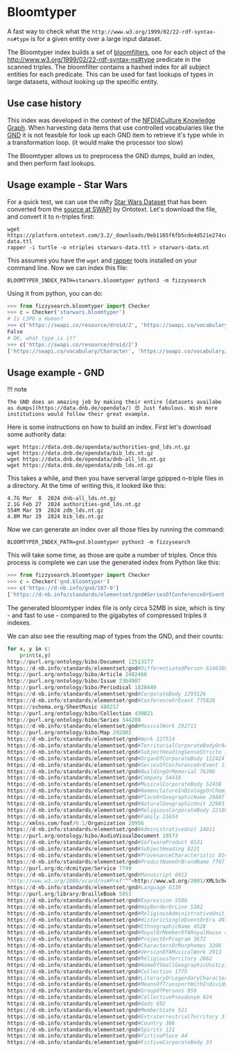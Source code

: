 # Bloomtyper

A fast way to check what the `http://www.w3.org/1999/02/22-rdf-syntax-ns#type` is for a given entity over a large input dataset.

The Bloomtyper index builds a set of [bloomfilters](https://en.wikipedia.org/wiki/Bloom_filter), one for each object of the <http://www.w3.org/1999/02/22-rdf-syntax-ns#type> predicate in the scanned triples. The bloomfilter contains a hashed index for all subject entities for each predicate. This can be used for fast lookups of types in large datasets, without looking up the specific entity.

## Use case history

This index was developed in the context of the [NFDI4Culture Knowledge Graph](https://nfdi4culture.de/services/details/culture-knowledge-graph.html). When harvesting data items that use controlled vocabularies like the [GND](https://www.dnb.de/EN/Professionell/Standardisierung/GND/gnd_node.html) it is not feasible for look up each GND item to retrieve it's type while in a transformation loop. (it would make the processor too slow)

The Bloomtyper allows us to preprocess the GND dumps, build an index, and then perform fast lookups.

## Usage example - Star Wars

For a quick test, we can use the nifty [Star Wars Dataset](https://platform.ontotext.com/3.2/datasets/star-wars.html) that has been converted from the [source at SWAPI](https://swapi.dev/) by Ontotext. Let's download the file, and convert it to n-triples first:

```shell
wget https://platform.ontotext.com/3.2/_downloads/0eb1165f6fb5cde4d521e274ce6049ab/starwars-data.ttl
rapper -i turtle -o ntriples starwars-data.ttl > starwars-data.nt
```

This assumes you have the `wget` and [rapper](https://librdf.org/raptor/rapper.html) tools installed on your command line.
Now we can index this file:

```shell
BLOOMTYPER_INDEX_PATH=starwars.bloomtyper python3 -m fizzysearch
```

Using it from python, you can do:

```python
>>> from fizzysearch.bloomtyper import Checker
>>> c = Checker('starwars.bloomtyper')
# Is C3PO a Human?
>>> c('https://swapi.co/resource/droid/2', 'https://swapi.co/vocabulary/Human')
False
# OK, what type is it?
>>> c('https://swapi.co/resource/droid/2')
['https://swapi.co/vocabulary/Character', 'https://swapi.co/vocabulary/Droid']
```

## Usage example - GND

!!! note

    The GND does an amazing job by making their entire [datasets availabe as dumps](https://data.dnb.de/opendata/) 😍 Just fabulous. Wish more institutions would follow their great example.

Here is some instructions on how to build an index. First let's download some authority data:

```shell
wget https://data.dnb.de/opendata/authorities-gnd_lds.nt.gz
wget https://data.dnb.de/opendata/bib_lds.nt.gz
wget https://data.dnb.de/opendata/dnb-all_lds.nt.gz
wget https://data.dnb.de/opendata/zdb_lds.nt.gz
```

This takes a while, and then you have serveral large gzipped n-triple files in a directory.
At the time of writing this, it looked like this:

```shell
4.7G Mar  8  2024 dnb-all_lds.nt.gz
2.1G Feb 27  2024 authorities-gnd_lds.nt.gz
554M Mar 19  2024 zdb_lds.nt.gz
4.8M Mar 19  2024 bib_lds.nt.gz
```

Now we can generate an index over all those files by running the command:

```shell
BLOOMTYPER_INDEX_PATH=gnd.bloomtyper python3 -m fizzysearch
```

This will take some time, as those are quite a number of triples. Once this process is complete we can use the generated index from Python like this:

```python
>>> from fizzysearch.bloomtyper import Checker
>>> c = Checker('gnd.bloomtyper')
>>> c('https://d-nb.info/gnd/187-9')
['https://d-nb.info/standards/elementset/gnd#SeriesOfConferenceOrEvent']
```

The generated bloomtyper index file is only circa 52MB in size, which is tiny - and fast to use - compared to the gigabytes of compressed triples it indexes.

We can also see the resulting map of types from the GND, and their counts:

```python
for x, y in c:
    print(x,y)
http://purl.org/ontology/bibo/Document 12513177
https://d-nb.info/standards/elementset/gnd#DifferentiatedPerson 6146309
http://purl.org/ontology/bibo/Article 2482466
http://purl.org/ontology/bibo/Issue 2364907
http://purl.org/ontology/bibo/Periodical 1828449
https://d-nb.info/standards/elementset/gnd#CorporateBody 1293126
https://d-nb.info/standards/elementset/gnd#ConferenceOrEvent 775826
https://schema.org/SheetMusic 480217
http://purl.org/ontology/bibo/Collection 430021
http://purl.org/ontology/bibo/Series 344288
https://d-nb.info/standards/elementset/gnd#MusicalWork 292711
http://purl.org/ontology/bibo/Map 292002
https://d-nb.info/standards/elementset/gnd#Work 227514
https://d-nb.info/standards/elementset/gnd#TerritorialCorporateBodyOrAdministrativeUnit 191321
https://d-nb.info/standards/elementset/gnd#SubjectHeadingSensoStricto 127251
https://d-nb.info/standards/elementset/gnd#OrganOfCorporateBody 112424
https://d-nb.info/standards/elementset/gnd#SeriesOfConferenceOrEvent 111320
https://d-nb.info/standards/elementset/gnd#BuildingOrMemorial 76206
https://d-nb.info/standards/elementset/gnd#Company 54418
https://d-nb.info/standards/elementset/gnd#MusicalCorporateBody 52438
https://d-nb.info/standards/elementset/gnd#NomenclatureInBiologyOrChemistry 33330
https://d-nb.info/standards/elementset/gnd#PlaceOrGeographicName 29887
https://d-nb.info/standards/elementset/gnd#NaturalGeographicUnit 22983
https://d-nb.info/standards/elementset/gnd#ReligiousCorporateBody 22180
https://d-nb.info/standards/elementset/gnd#Family 21654
http://xmlns.com/foaf/0.1/Organization 20956
https://d-nb.info/standards/elementset/gnd#AdministrativeUnit 14011
http://purl.org/ontology/bibo/AudioVisualDocument 10573
https://d-nb.info/standards/elementset/gnd#SoftwareProduct 8531
https://d-nb.info/standards/elementset/gnd#SubjectHeading 8221
https://d-nb.info/standards/elementset/gnd#ProvenanceCharacteristic 8147
https://d-nb.info/standards/elementset/gnd#ProductNameOrBrandName 7767
http://purl.org/dc/dcmitype/Service 7749
https://d-nb.info/standards/elementset/gnd#Manuscript 6912
"http://www.w3.org/2006/vcard/ns#Pref"^^<http://www.w3.org/2001/XMLSchema#string 6142
https://d-nb.info/standards/elementset/gnd#Language 6139
http://purl.org/library/BrailleBook 5853
https://d-nb.info/standards/elementset/gnd#Expression 5586
https://d-nb.info/standards/elementset/gnd#WayBorderOrLine 5382
https://d-nb.info/standards/elementset/gnd#ReligiousAdministrativeUnit 4929
https://d-nb.info/standards/elementset/gnd#HistoricSingleEventOrEra 4911
https://d-nb.info/standards/elementset/gnd#EthnographicName 4528
https://d-nb.info/standards/elementset/gnd#RoyalOrMemberOfARoyalHouse 4177
https://d-nb.info/standards/elementset/gnd#ProjectOrProgram 3672
https://d-nb.info/standards/elementset/gnd#CharactersOrMorphemes 3206
https://d-nb.info/standards/elementset/gnd#VersionOfAMusicalWork 2913
https://d-nb.info/standards/elementset/gnd#ReligiousTerritory 2662
https://d-nb.info/standards/elementset/gnd#NameOfSmallGeographicUnitLyingWithinAnotherGeographicUnit 2451
https://d-nb.info/standards/elementset/gnd#Collection 1775
https://d-nb.info/standards/elementset/gnd#LiteraryOrLegendaryCharacter 1604
https://d-nb.info/standards/elementset/gnd#MeansOfTransportWithIndividualName 1517
https://d-nb.info/standards/elementset/gnd#GroupOfPersons 950
https://d-nb.info/standards/elementset/gnd#CollectivePseudonym 924
https://d-nb.info/standards/elementset/gnd#Gods 692
https://d-nb.info/standards/elementset/gnd#MemberState 521
https://d-nb.info/standards/elementset/gnd#ExtraterrestrialTerritory 314
https://d-nb.info/standards/elementset/gnd#Country 306
https://d-nb.info/standards/elementset/gnd#Spirits 121
https://d-nb.info/standards/elementset/gnd#FictivePlace 44
https://d-nb.info/standards/elementset/gnd#FictiveCorporateBody 33
```
